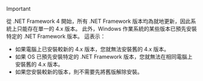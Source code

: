 
> [!IMPORTANT]
> 從 .NET Framework 4 開始，所有 .NET Framework 版本均為就地更新，因此系統上只能存在單一的 4.x 版本。 此外，Windows 作業系統的某些版本已預先安裝特定的 .NET Framework 版本。 這表示：
>
> - 如果電腦上已安裝較新的 4.x 版本，您就無法安裝舊的 4.x 版本。
> - 如果 OS 已預先安裝特定的 .NET Framework 版本，您就無法在相同電腦上安裝舊的 4.x 版本。
> - 如果您安裝較新的版本，則不需要先將舊版解除安裝。


